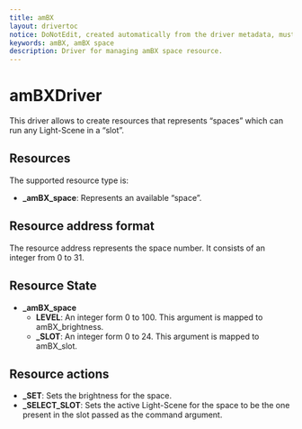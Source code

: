 ```yaml
---
title: amBX
layout: drivertoc
notice: DoNotEdit, created automatically from the driver metadata, must be updated on the driver itself
keywords: amBX, amBX space
description: Driver for managing amBX space resource.
---
```

# amBXDriver

This driver allows to create resources that represents “spaces” which can run any Light-Scene in a “slot”.


## Resources

The supported resource type is:

 + **\_amBX\_space**: Represents an available “space”.


## Resource address format

The resource address represents the space number. It consists of an integer from 0 to 31.  

## Resource State

 + **\_amBX\_space**
   - **LEVEL**: An integer form 0 to 100. This argument is mapped to amBX\_brightness. 
   - **\_SLOT**: An integer form 0 to 24. This argument is mapped to amBX\_slot.


## Resource actions

 + **\_SET**: Sets the brightness for the space. 
 + **\_SELECT\_SLOT**: Sets the active Light-Scene for the space to be the one present in the slot passed as the command argument. 
